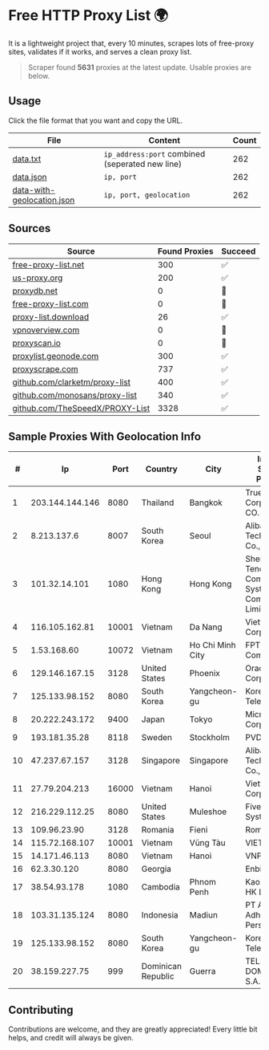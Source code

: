 
# Free HTTP Proxy List 🌍

It is a lightweight project that, every 10 minutes, scrapes lots of free-proxy sites, validates if it works, and serves a clean proxy list.


> Scraper found **5631** proxies at the latest update. Usable proxies are below.

## Usage

Click the file format that you want and copy the URL.


|File|Content|Count|
|----|-------|-----|
|[data.txt](https://raw.githubusercontent.com/themiralay/Proxy-List-World/master/data.txt)|`ip_address:port` combined (seperated new line)|262|
|[data.json](https://raw.githubusercontent.com/themiralay/Proxy-List-World/master/data.json)|`ip, port`|262|
|[data-with-geolocation.json](https://raw.githubusercontent.com/themiralay/Proxy-List-World/master/data-with-geolocation.json)|`ip, port, geolocation`|262|

## Sources

|Source|Found Proxies|Succeed|
|------|-------------|-------|
|[free-proxy-list.net](https://free-proxy-list.net)|300|✅|
|[us-proxy.org](https://www.us-proxy.org)|200|✅|
|[proxydb.net](http://proxydb.net)|0|🚫|
|[free-proxy-list.com](https://free-proxy-list.com/?page=&port=&type%5B%5D=http&type%5B%5D=https&up_time=0&search=Search)|0|🚫|
|[proxy-list.download](https://www.proxy-list.download/HTTP)|26|✅|
|[vpnoverview.com](https://vpnoverview.com/privacy/anonymous-browsing/free-proxy-servers)|0|🚫|
|[proxyscan.io](https://www.proxyscan.io)|0|🚫|
|[proxylist.geonode.com](https://proxylist.geonode.com/api/proxy-list?limit=300&page=1&sort_by=lastChecked&sort_type=desc&protocols=http,https)|300|✅|
|[proxyscrape.com](https://api.proxyscrape.com/v2/?request=displayproxies&protocol=http&timeout=10000&country=all&ssl=all&anonymity=all)|737|✅|
|[github.com/clarketm/proxy-list](https://raw.githubusercontent.com/clarketm/proxy-list/master/proxy-list-raw.txt)|400|✅|
|[github.com/monosans/proxy-list](https://raw.githubusercontent.com/monosans/proxy-list/main/proxies/http.txt)|340|✅|
|[github.com/TheSpeedX/PROXY-List](https://raw.githubusercontent.com/TheSpeedX/PROXY-List/master/http.txt)|3328|✅|


## Sample Proxies With Geolocation Info

|#|Ip|Port|Country|City|Internet Service Provider|
|-|--|----|-------|----|-------------------------|
|1|203.144.144.146|8080|Thailand|Bangkok|True Internet Corporation CO. Ltd.|
|2|8.213.137.6|8007|South Korea|Seoul|Alibaba (US) Technology Co., Ltd.|
|3|101.32.14.101|1080|Hong Kong|Hong Kong|Shenzhen Tencent Computer Systems Company Limited|
|4|116.105.162.81|10001|Vietnam|Da Nang|Viettel Corporation|
|5|1.53.168.60|10072|Vietnam|Ho Chi Minh City|FPT Telecom Company|
|6|129.146.167.15|3128|United States|Phoenix|Oracle Corporation|
|7|125.133.98.152|8080|South Korea|Yangcheon-gu|Korea Telecom|
|8|20.222.243.172|9400|Japan|Tokyo|Microsoft Corporation|
|9|193.181.35.28|8118|Sweden|Stockholm|PVDataNet AB|
|10|47.237.67.157|3128|Singapore|Singapore|Alibaba (US) Technology Co., Ltd.|
|11|27.79.204.213|16000|Vietnam|Hanoi|Viettel Corporation|
|12|216.229.112.25|8080|United States|Muleshoe|Five Area Systems, LLC|
|13|109.96.23.90|3128|Romania|Fieni|Romtelecom|
|14|115.72.168.107|10001|Vietnam|Vũng Tàu|VIETELmetro|
|15|14.171.46.113|8080|Vietnam|Hanoi|VNPT-VNNIC|
|16|62.3.30.120|8080|Georgia||Enbinet Ltd.|
|17|38.54.93.178|1080|Cambodia|Phnom Penh|Kaopu Cloud HK Limited|
|18|103.31.135.124|8080|Indonesia|Madiun|PT Arthatama Adhiprima Persada|
|19|125.133.98.152|8080|South Korea|Yangcheon-gu|Korea Telecom|
|20|38.159.227.75|999|Dominican Republic|Guerra|TELECABLE DOMINICANO, S.A.|



## Contributing

Contributions are welcome, and they are greatly appreciated! Every
little bit helps, and credit will always be given.

